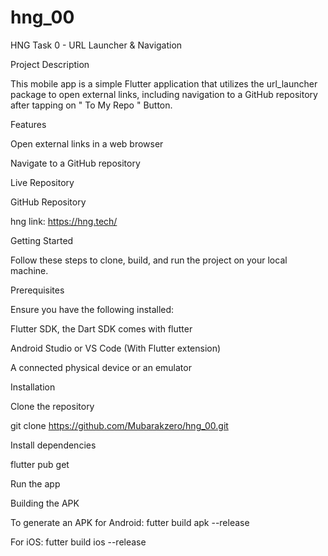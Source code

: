 # hng_00

HNG Task 0 - URL Launcher & Navigation

Project Description

This mobile app is a simple Flutter application that utilizes the url_launcher package to open external links, including navigation to a GitHub repository after tapping on " To My Repo " Button.

Features

Open external links in a web browser

Navigate to a GitHub repository

Live Repository

GitHub Repository

hng link: https://hng.tech/

Getting Started

Follow these steps to clone, build, and run the project on your local machine.

Prerequisites

Ensure you have the following installed:

Flutter SDK, the Dart SDK comes with flutter 

Android Studio or VS Code (With Flutter extension)

A connected physical device or an emulator


Installation

Clone the repository

git clone https://github.com/Mubarakzero/hng_00.git

Install dependencies

flutter pub get

Run the app

Building the APK

To generate an APK for Android:
futter build apk --release

For iOS:
futter build ios --release
